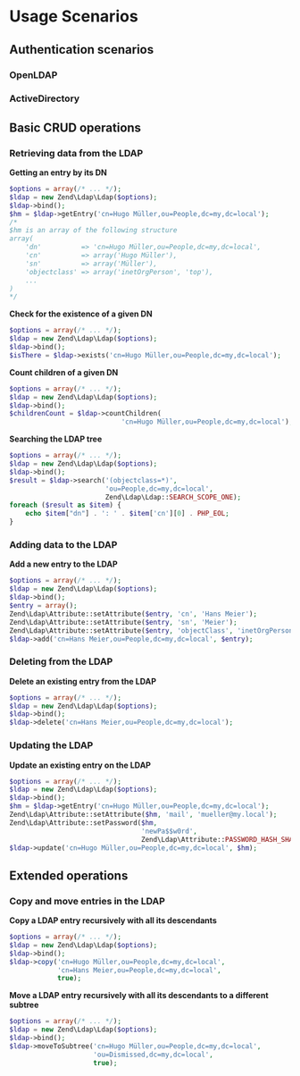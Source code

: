 # Usage Scenarios

## Authentication scenarios

### OpenLDAP

### ActiveDirectory

## Basic CRUD operations

### Retrieving data from the LDAP

**Getting an entry by its DN**

```php
$options = array(/* ... */);
$ldap = new Zend\Ldap\Ldap($options);
$ldap->bind();
$hm = $ldap->getEntry('cn=Hugo Müller,ou=People,dc=my,dc=local');
/*
$hm is an array of the following structure
array(
    'dn'          => 'cn=Hugo Müller,ou=People,dc=my,dc=local',
    'cn'          => array('Hugo Müller'),
    'sn'          => array('Müller'),
    'objectclass' => array('inetOrgPerson', 'top'),
    ...
)
*/
```

**Check for the existence of a given DN**

```php
$options = array(/* ... */);
$ldap = new Zend\Ldap\Ldap($options);
$ldap->bind();
$isThere = $ldap->exists('cn=Hugo Müller,ou=People,dc=my,dc=local');
```

**Count children of a given DN**

```php
$options = array(/* ... */);
$ldap = new Zend\Ldap\Ldap($options);
$ldap->bind();
$childrenCount = $ldap->countChildren(
                            'cn=Hugo Müller,ou=People,dc=my,dc=local');
```

**Searching the LDAP tree**

```php
$options = array(/* ... */);
$ldap = new Zend\Ldap\Ldap($options);
$ldap->bind();
$result = $ldap->search('(objectclass=*)',
                        'ou=People,dc=my,dc=local',
                        Zend\Ldap\Ldap::SEARCH_SCOPE_ONE);
foreach ($result as $item) {
    echo $item["dn"] . ': ' . $item['cn'][0] . PHP_EOL;
}
```

### Adding data to the LDAP

**Add a new entry to the LDAP**

```php
$options = array(/* ... */);
$ldap = new Zend\Ldap\Ldap($options);
$ldap->bind();
$entry = array();
Zend\Ldap\Attribute::setAttribute($entry, 'cn', 'Hans Meier');
Zend\Ldap\Attribute::setAttribute($entry, 'sn', 'Meier');
Zend\Ldap\Attribute::setAttribute($entry, 'objectClass', 'inetOrgPerson');
$ldap->add('cn=Hans Meier,ou=People,dc=my,dc=local', $entry);
```

### Deleting from the LDAP

**Delete an existing entry from the LDAP**

```php
$options = array(/* ... */);
$ldap = new Zend\Ldap\Ldap($options);
$ldap->bind();
$ldap->delete('cn=Hans Meier,ou=People,dc=my,dc=local');
```

### Updating the LDAP

**Update an existing entry on the LDAP**

```php
$options = array(/* ... */);
$ldap = new Zend\Ldap\Ldap($options);
$ldap->bind();
$hm = $ldap->getEntry('cn=Hugo Müller,ou=People,dc=my,dc=local');
Zend\Ldap\Attribute::setAttribute($hm, 'mail', 'mueller@my.local');
Zend\Ldap\Attribute::setPassword($hm,
                                 'newPa$$w0rd',
                                 Zend\Ldap\Attribute::PASSWORD_HASH_SHA1);
$ldap->update('cn=Hugo Müller,ou=People,dc=my,dc=local', $hm);
```

## Extended operations

### Copy and move entries in the LDAP

**Copy a LDAP entry recursively with all its descendants**

```php
$options = array(/* ... */);
$ldap = new Zend\Ldap\Ldap($options);
$ldap->bind();
$ldap->copy('cn=Hugo Müller,ou=People,dc=my,dc=local',
            'cn=Hans Meier,ou=People,dc=my,dc=local',
            true);
```

**Move a LDAP entry recursively with all its descendants to a different subtree**

```php
$options = array(/* ... */);
$ldap = new Zend\Ldap\Ldap($options);
$ldap->bind();
$ldap->moveToSubtree('cn=Hugo Müller,ou=People,dc=my,dc=local',
                     'ou=Dismissed,dc=my,dc=local',
                     true);
```
